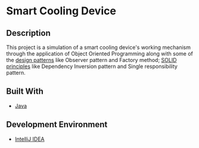 # Smart Cooling Device

## Description

This project is a simulation of a smart cooling device's working mechanism through the application of Object Oriented Programming along with some of the [design patterns](https://en.wikipedia.org/wiki/Software_design_pattern) like Observer pattern and Factory method; [SOLID principles](https://en.wikipedia.org/wiki/SOLID) like Dependency Inversion pattern and Single responsibility pattern.

## Built With

* [Java](https://www.oracle.com/java/technologies/)

## Development Environment

* [IntelliJ IDEA](https://www.jetbrains.com/idea/download/#section=windows)
